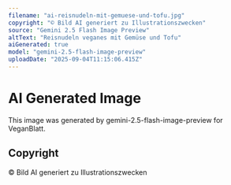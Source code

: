 ```yaml
---
filename: "ai-reisnudeln-mit-gemuese-und-tofu.jpg"
copyright: "© Bild AI generiert zu Illustrationszwecken"
source: "Gemini 2.5 Flash Image Preview"
altText: "Reisnudeln veganes mit Gemüse und Tofu"
aiGenerated: true
model: "gemini-2.5-flash-image-preview"
uploadDate: "2025-09-04T11:15:06.415Z"
---
```


# AI Generated Image

This image was generated by gemini-2.5-flash-image-preview for VeganBlatt.

## Copyright
© Bild AI generiert zu Illustrationszwecken
